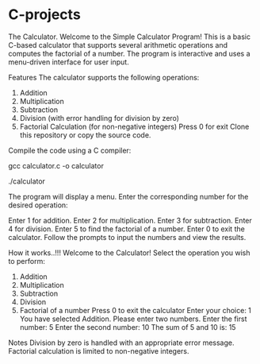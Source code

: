 # C-projects
The Calculator. 
Welcome to the Simple Calculator Program! This is a basic C-based calculator that supports several arithmetic operations and computes the factorial of a number. The program is interactive and uses a menu-driven interface for user input.

Features
The calculator supports the following operations:

1.  Addition
2.  Multiplication
3.  Subtraction
4.  Division (with error handling for division by zero)
5.  Factorial Calculation (for non-negative integers)
Press 0 for exit
Clone this repository or copy the source code.

Compile the code using a C compiler:

gcc calculator.c -o calculator

./calculator

The program will display a menu. Enter the corresponding number for the desired operation:

Enter 1 for addition.
Enter 2 for multiplication.
Enter 3 for subtraction.
Enter 4 for division.
Enter 5 to find the factorial of a number.
Enter 0 to exit the calculator.
Follow the prompts to input the numbers and view the results.


How it works..!!!
Welcome to the Calculator!
Select the operation you wish to perform:
1. Addition
2. Multiplication
3. Subtraction
4. Division
5. Factorial of a number
Press 0 to exit the calculator
Enter your choice: 1
You have selected Addition.
Please enter two numbers.
Enter the first number: 5
Enter the second number: 10
The sum of 5 and 10 is: 15

Notes
Division by zero is handled with an appropriate error message.
Factorial calculation is limited to non-negative integers.

